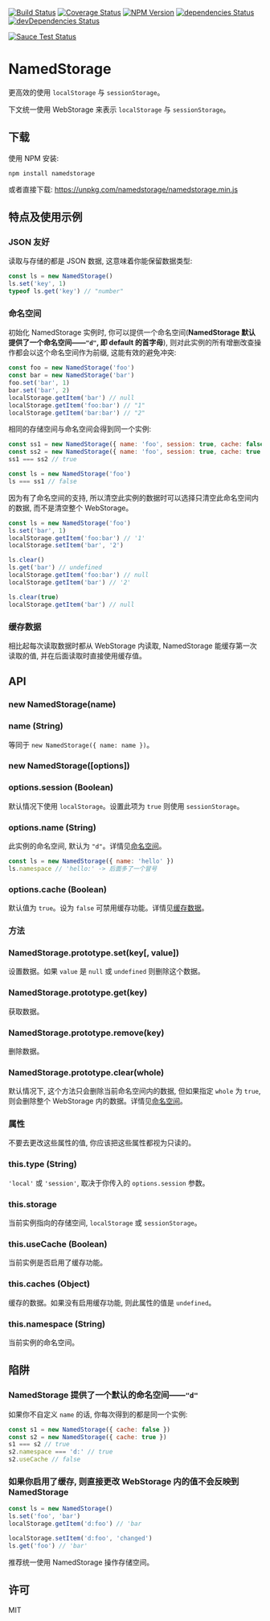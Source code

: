 [![Build Status](https://img.shields.io/travis/lmk123/NamedStorage/master.svg?style=flat-square)](https://travis-ci.org/lmk123/NamedStorage)
[![Coverage Status](https://img.shields.io/coveralls/lmk123/NamedStorage/master.svg?style=flat-square)](https://coveralls.io/github/lmk123/NamedStorage?branch=master)
[![NPM Version](https://img.shields.io/npm/v/namedstorage.svg?style=flat-square)](https://www.npmjs.com/package/namedstorage)
[![dependencies Status](https://img.shields.io/david/lmk123/NamedStorage.svg?style=flat-square)](https://david-dm.org/lmk123/NamedStorage)
[![devDependencies Status](https://img.shields.io/david/dev/lmk123/NamedStorage.svg?style=flat-square)](https://david-dm.org/lmk123/NamedStorage#info=devDependencies)

[![Sauce Test Status](https://saucelabs.com/browser-matrix/mingkaili.svg?r)](https://saucelabs.com/u/mingkaili)

# NamedStorage

更高效的使用 `localStorage` 与 `sessionStorage`。

下文统一使用 WebStorage 来表示 `localStorage` 与 `sessionStorage`。

## 下载

使用 NPM 安装:

```
npm install namedstorage
```

或者直接下载: https://unpkg.com/namedstorage/namedstorage.min.js

## 特点及使用示例

### JSON 友好

读取与存储的都是 JSON 数据, 这意味着你能保留数据类型:

```js
const ls = new NamedStorage()
ls.set('key', 1)
typeof ls.get('key') // "number"
```

### 命名空间

初始化 NamedStorage 实例时, 你可以提供一个命名空间(**NamedStorage 默认提供了一个命名空间——`"d"`, 即 default 的首字母**), 则对此实例的所有增删改查操作都会以这个命名空间作为前缀, 这能有效的避免冲突:

```js
const foo = new NamedStorage('foo')
const bar = new NamedStorage('bar')
foo.set('bar', 1)
bar.set('bar', 2)
localStorage.getItem('bar') // null
localStorage.getItem('foo:bar') // "1"
localStorage.getItem('bar:bar') // "2"

```

相同的存储空间与命名空间会得到同一个实例:

```js
const ss1 = new NamedStorage({ name: 'foo', session: true, cache: false })
const ss2 = new NamedStorage({ name: 'foo', session: true, cache: true }) // 因为是同一个实例, 所以重新定义 `cache` 与 `lazySave` 配置不会生效
ss1 === ss2 // true

const ls = new NamedStorage('foo')
ls === ss1 // false
```

因为有了命名空间的支持, 所以清空此实例的数据时可以选择只清空此命名空间内的数据, 而不是清空整个 WebStorage。

```js
const ls = new NamedStorage('foo')
ls.set('bar', 1)
localStorage.getItem('foo:bar') // '1'
localStorage.setItem('bar', '2')

ls.clear()
ls.get('bar') // undefined
localStorage.getItem('foo:bar') // null
localStorage.getItem('bar') // '2'

ls.clear(true)
localStorage.getItem('bar') // null
```

### 缓存数据

相比起每次读取数据时都从 WebStorage 内读取, NamedStorage 能缓存第一次读取的值, 并在后面读取时直接使用缓存值。

## API

### new NamedStorage(name)

### name (String)

等同于 `new NamedStorage({ name: name })`。

### new NamedStorage([options])

### options.session (Boolean)

默认情况下使用 `localStorage`。设置此项为 `true` 则使用 `sessionStorage`。

### options.name (String)

此实例的命名空间, 默认为 `"d"`。详情见[命名空间](#命名空间)。

```js
const ls = new NamedStorage({ name: 'hello' })
ls.namespace // 'hello:' -> 后面多了一个冒号
```

### options.cache (Boolean)

默认值为 `true`。设为 `false` 可禁用缓存功能。详情见[缓存数据](#缓存数据)。

### 方法

### NamedStorage.prototype.set(key[, value])

设置数据。如果 `value` 是 `null` 或 `undefined` 则删除这个数据。

### NamedStorage.prototype.get(key)

获取数据。

### NamedStorage.prototype.remove(key)

删除数据。

### NamedStorage.prototype.clear(whole)

默认情况下, 这个方法只会删除当前命名空间内的数据, 但如果指定 `whole` 为 `true`, 则会删除整个 WebStorage 内的数据。详情见[命名空间](#命名空间)。

### 属性

不要去更改这些属性的值, 你应该把这些属性都视为只读的。

### this.type (String)

`'local'` 或 `'session'`, 取决于你传入的 `options.session` 参数。

### this.storage

当前实例指向的存储空间, `localStorage` 或 `sessionStorage`。

### this.useCache (Boolean)

当前实例是否启用了缓存功能。

### this.caches (Object)

缓存的数据。如果没有启用缓存功能, 则此属性的值是 `undefined`。

### this.namespace (String)

当前实例的命名空间。

## 陷阱

### NamedStorage 提供了一个默认的命名空间——`"d"`

如果你不自定义 `name` 的话, 你每次得到的都是同一个实例:

```js
const s1 = new NamedStorage({ cache: false })
const s2 = new NamedStorage({ cache: true })
s1 === s2 // true
s2.namespace === 'd:' // true
s2.useCache // false
```

### 如果你启用了缓存, 则直接更改 WebStorage 内的值不会反映到 NamedStorage

```js
const ls = new NamedStorage()
ls.set('foo', 'bar')
localStorage.getItem('d:foo') // 'bar

localStorage.setItem('d:foo', 'changed')
ls.get('foo') // 'bar'
```

推荐统一使用 NamedStorage 操作存储空间。

## 许可

MIT
